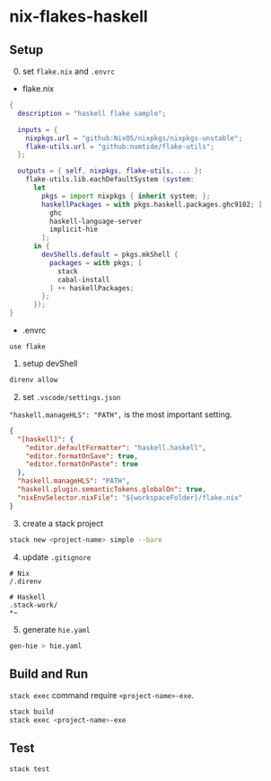 # nix-flakes-haskell

## Setup

0. set `flake.nix` and `.envrc`

- flake.nix

```nix
{
  description = "haskell flake sample";

  inputs = {
    nixpkgs.url = "github:NixOS/nixpkgs/nixpkgs-unstable";
    flake-utils.url = "github:numtide/flake-utils";
  };

  outputs = { self, nixpkgs, flake-utils, ... }:
    flake-utils.lib.eachDefaultSystem (system:
      let
        pkgs = import nixpkgs { inherit system; };
        haskellPackages = with pkgs.haskell.packages.ghc9102; [
          ghc
          haskell-language-server
          implicit-hie
        ];
      in {
        devShells.default = pkgs.mkShell {
          packages = with pkgs; [
            stack
            cabal-install
          ] ++ haskellPackages;
        };
      });
}
```

- .envrc

```
use flake
```

1. setup devShell

```sh
direnv allow
```

2. set `.vscode/settings.json`

`"haskell.manageHLS": "PATH",` is the most important setting.

```json
{
  "[haskell]": {
    "editor.defaultFormatter": "haskell.haskell",
    "editor.formatOnSave": true,
    "editor.formatOnPaste": true
  },
  "haskell.manageHLS": "PATH",
  "haskell.plugin.semanticTokens.globalOn": true,
  "nixEnvSelector.nixFile": "${workspaceFolder}/flake.nix"
}
```

3. create a stack project

```sh
stack new <project-name> simple --bare
```

4. update `.gitignore`

```
# Nix
/.direnv

# Haskell
.stack-work/
*~
```

5. generate `hie.yaml`

```sh
gen-hie > hie.yaml
```

## Build and Run

`stack exec` command require `<project-name>-exe`.

```sh
stack build
stack exec <project-name>-exe
```

## Test

```sh
stack test
```
